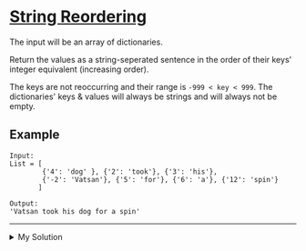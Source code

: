 # [String Reordering](https://www.codewars.com/kata/5b047875de4c7f9af800011b)

The input will be an array of dictionaries.

Return the values as a string-seperated sentence in the order of their keys' integer equivalent (increasing order).

The keys are not reoccurring and their range is `-999 < key < 999`. The dictionaries' keys & values will always be strings and will always not be empty.

## Example

    Input:
    List = [
            {'4': 'dog' }, {'2': 'took'}, {'3': 'his'},
            {'-2': 'Vatsan'}, {'5': 'for'}, {'6': 'a'}, {'12': 'spin'}
           ]

    Output:
    'Vatsan took his dog for a spin'

---

<details><summary>My Solution</summary>

```js
function sentence(arrayOfObjects) {
  return arrayOfObjects
    .sort((a, b) => Object.keys(a) - Object.keys(b))
    .map(v => Object.values(v)[0])
    .join(' ')
}
```

</details>
